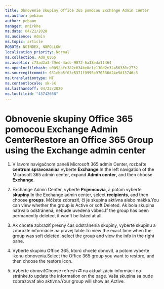```yaml
---
title: Obnovenie skupiny Office 365 pomocou Exchange Admin Center
ms.author: pebaum
author: pebaum
manager: mnirkhe
ms.date: 04/21/2020
ms.audience: Admin
ms.topic: article
ROBOTS: NOINDEX, NOFOLLOW
localization_priority: Normal
ms.collection: Adm_O365
ms.assetid: c73ad2a3-39ed-4acb-9872-6a38eda11464
ms.openlocfilehash: e0092afc382c034be0c1e130d2e32a56330c2732
ms.sourcegitcommit: 631cbb5f03e5371f0995e976536d24e9d13746c3
ms.translationtype: MT
ms.contentlocale: sk-SK
ms.lasthandoff: 04/22/2020
ms.locfileid: "43742668"
---
```

# <a name="restore-an-office-365-group-using-the-exchange-admin-center"></a><span data-ttu-id="59ce6-102">Obnovenie skupiny Office 365 pomocou Exchange Admin Center</span><span class="sxs-lookup"><span data-stu-id="59ce6-102">Restore an Office 365 Group using the Exchange admin center</span></span>

1. <span data-ttu-id="59ce6-103">V ľavom navigačnom paneli Microsoft 365 admin Center, rozbaľte **centrum spravovania**a vyberte **Exchange**.</span><span class="sxs-lookup"><span data-stu-id="59ce6-103">In the left navigation of the Microsoft 365 admin center, expand **Admin center**, and then choose **Exchange**.</span></span>
    
2. <span data-ttu-id="59ce6-104">Exchange Admin Center, vyberte **Príjemcovia**, a potom vyberte **skupiny**.</span><span class="sxs-lookup"><span data-stu-id="59ce6-104">In the Exchange admin center, select **recipients**, and then choose **groups**.</span></span> <span data-ttu-id="59ce6-105">Môžete zobraziť, či je skupina aktívna alebo mäkká.</span><span class="sxs-lookup"><span data-stu-id="59ce6-105">You can view whether the group is Active or soft Deleted.</span></span> <span data-ttu-id="59ce6-106">Ak bola skupina natrvalo odstránená, nebude uvedená vôbec.</span><span class="sxs-lookup"><span data-stu-id="59ce6-106">If the group has been permanently deleted, it won't be listed at all.</span></span>
    
3. <span data-ttu-id="59ce6-107">Ak chcete zobraziť presný čas odstránenia skupiny, vyberte skupinu a zobrazte informácie na pravej table.</span><span class="sxs-lookup"><span data-stu-id="59ce6-107">To view the exact time when the group was soft deleted, select the group and view the info in the right pane.</span></span>
    
4. <span data-ttu-id="59ce6-108">Vyberte skupinu Office 365, ktorú chcete obnoviť, a potom vyberte ikonu obnovenia.</span><span class="sxs-lookup"><span data-stu-id="59ce6-108">Select the Office 365 group you want to restore, and then choose the restore icon.</span></span>
    
5. <span data-ttu-id="59ce6-109">Vyberte obnoviť</span><span class="sxs-lookup"><span data-stu-id="59ce6-109">Choose refresh</span></span> ![Ikona obnovenia](media/6464df90-2a91-4c1f-92a6-9a38c7696ac3.gif) <span data-ttu-id="59ce6-111">na aktualizáciu informácií na stránke.</span><span class="sxs-lookup"><span data-stu-id="59ce6-111">to update the information on the page.</span></span> <span data-ttu-id="59ce6-112">Vaša skupina sa bude zobrazovať ako aktívna.</span><span class="sxs-lookup"><span data-stu-id="59ce6-112">Your group will show as Active.</span></span> 
    

